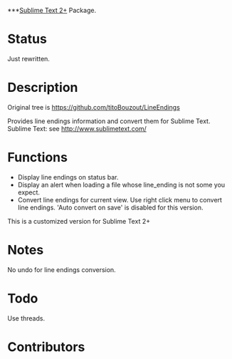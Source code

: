 ***[Sublime Text 2+](http://www.sublimetext.com/) Package. 

# Status

Just rewritten.

# Description

Original tree is  https://github.com/titoBouzout/LineEndings

Provides line endings information and convert them for Sublime Text.
Sublime Text: see http://www.sublimetext.com/

# Functions

* Display line endings on status bar.
* Display an alert when loading a file whose line_ending is not some you expect.
* Convert line endings for current view.
	Use right click menu to convert line endings.
	'Auto convert on save' is disabled for this version.

This is a customized version for Sublime Text 2+


# Notes

No undo for line endings conversion.

# Todo

Use threads.

# Contributors


